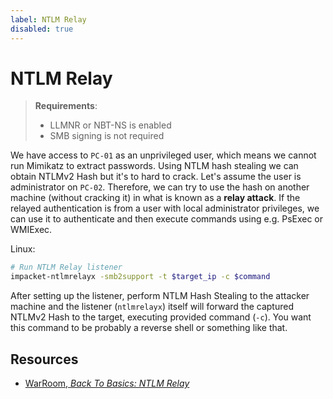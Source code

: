 ```yaml
---
label: NTLM Relay
disabled: true
---
```


# NTLM Relay

> **Requirements**:
>
> * LLMNR or NBT-NS is enabled
> * SMB signing is not required

We have access to `PC-01` as an unprivileged user, which means we cannot run Mimikatz to extract passwords. Using NTLM hash stealing we can obtain NTLMv2 Hash but it's to hard to crack. Let's assume the user is administrator on `PC-02`. Therefore, we can try to use the hash on another machine (without cracking it) in what is known as a **relay attack**. If the relayed authentication is from a user with local administrator privileges, we can use it to authenticate and then execute commands using e.g. PsExec or WMIExec.

Linux:

```bash
# Run NTLM Relay listener
impacket-ntlmrelayx -smb2support -t $target_ip -c $command
```

After setting up the listener, perform NTLM Hash Stealing to the attacker machine and the listener (`ntlmrelayx`) itself will forward the captured NTLMv2 Hash to the target, executing provided command (`-c`). You want this command to be probably a reverse shell or something like that.

## Resources

* [WarRoom, _Back To Basics: NTLM Relay_](https://warroom.rsmus.com/how-to-perform-ntlm-relay/)
